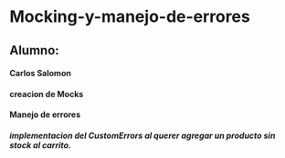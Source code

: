 # Mocking-y-manejo-de-errores

## Alumno:
#### Carlos Salomon

#### creacion de Mocks
#### Manejo de errores
##### implementacion del CustomErrors al querer agregar un producto sin stock al carrito.
